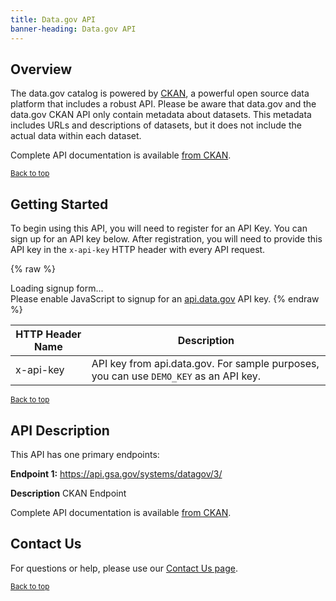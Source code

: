 ```yaml
---
title: Data.gov API
banner-heading: Data.gov API
---
```



## Overview

The data.gov catalog is powered by [CKAN](http://ckan.org/developers/about-ckan/), a powerful open source data platform that includes a robust API. Please be aware that data.gov and the data.gov CKAN API only contain metadata about datasets. This metadata includes URLs and descriptions of datasets, but it does not include the actual data within each dataset.

Complete API documentation is available [from CKAN](https://docs.ckan.org/en/latest/api/index.html).

<p><small><a href="#">Back to top</a></small></p>

## Getting Started

To begin using this API, you will need to register for an API Key. You can sign up for an API key below.  After registration, you will need to provide this API key in the `x-api-key` HTTP header with every API request.


{% raw %}
<div id="apidatagov_signup">Loading signup form...</div>
<script type="text/javascript">
  /* * * CONFIGURATION VARIABLES: EDIT BEFORE PASTING INTO YOUR WEBPAGE * * */
  var apiUmbrellaSignupOptions = {
    // Pick a short, unique name to identify your site, like 'gsa-auctions'
    // in this example.
    registrationSource: 'gsa-open',

    // Enter the API key you signed up for and specially configured for this
    // API key signup embed form.
    apiKey: 'Wjww6pZMosePwXxnz7foeWBYa0ADCcw1NIMfuOoP',

    // Provide an example URL you want to show to users after they signup.
    // This can be any API endpoint on your server, and you can use the
    // special {{api_key}} variable to automatically substitute in the API
    // key the user just signed up for.
    exampleApiUrl: 'https://api.gsa.gov/systems/datagov/3/action/package_search?api_key={{api_key}}',

    // OPTIONAL: Provide extra content to display on the signup confirmation
    // page. This will be displayed below the user's API key and the example
    // API URL are shown. HTML is allowed. Defaults to ""
    // signupConfirmationMessage: '',

    // OPTIONAL: Provide a URL to your own contact page to link to for user
    // support. Defaults to "https://api.data.gov/contact/"
    contactUrl: 'https://github.com/gsa/gsa-apis/issues',

    // OPTIONAL: Set to true to verify the user's e-mail address by only
    // sending them their API key via e-mail, and not displaying it on the
    // signup confirmation web page. Defaults to false.
    // verifyEmail: true,

    // OPTIONAL: Set to false to disable sending a welcome e-mail to the
    // user after signing up. Defaults to true.
    // sendWelcomeEmail: false,

    // OPTIONAL: Provide the name of your developer site. This will appear
    // in the subject of the welcome e-mail as "Your {{siteName}} API key".
    // Defaults to "api.data.gov".
    // siteName: 'GSA Developer Network',

    // OPTIONAL: Provide a custom sender name for who the welcome email
    // appears from. The actual address will be "noreply@api.data.gov", but
    // this will change the name of the displayed sender in this fashion:
    // "{{emailFromName}} <noreply@api.data.gov>". Defaults to "".
    // emailFromName: 'GSA Developer Network',

    // OPTIONAL: Provide an extra input field to ask for the user's website.
    // Defaults to false.
    // websiteInput: true,

    // OPTIONAL: Provide an extra checkbox asking the user to agree to terms
    // and conditions before signing up. Defaults to false.
    // termsCheckbox: true,

    // OPTIONAL: If the terms & conditions checkbox is enabled, link to this
    // URL for your API's terms & conditions. Defaults to "".
    // termsUrl: "https://agency.gov/api-terms/",
  };

  /* * * DON'T EDIT BELOW THIS LINE * * */
  (function() {
    var apiUmbrella = document.createElement('script'); apiUmbrella.type = 'text/javascript'; apiUmbrella.async = true;
    apiUmbrella.src = 'https://api.data.gov/static/javascripts/signup_embed.js';
    (document.getElementsByTagName('head')[0] || document.getElementsByTagName('body')[0]).appendChild(apiUmbrella);
  })();
</script>
<noscript>Please enable JavaScript to signup for an <a href="http://api.data.gov/">api.data.gov</a> API key.</noscript>
{% endraw %}  



| HTTP Header Name | Description |
| ---- | ----------- |
| x-api-key | API key from api.data.gov.  For sample purposes, you can use `DEMO_KEY` as an API key. |




<p><small><a href="#">Back to top</a></small></p>

## API Description


This API has one primary endpoints:

**Endpoint 1:** https://api.gsa.gov/systems/datagov/3/

**Description**   CKAN Endpoint

Complete API documentation is available [from CKAN](https://docs.ckan.org/en/latest/api/index.html).



## Contact Us

For questions or help, please use our [Contact Us page](https://www.data.gov/contact).  

<p><small><a href="#">Back to top</a></small></p>
